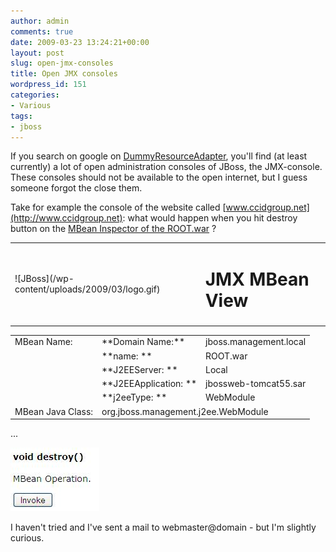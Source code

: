```yaml
---
author: admin
comments: true
date: 2009-03-23 13:24:21+00:00
layout: post
slug: open-jmx-consoles
title: Open JMX consoles
wordpress_id: 151
categories:
- Various
tags:
- jboss
---
```


If you search on google on [DummyResourceAdapter](http://www.google.nl/search?q=DummyResourceAdapter), you'll find (at least currently) a lot of open administration consoles of JBoss, the JMX-console. These consoles should not be available to the open internet, but I guess someone forgot the close them.

Take for example the console of the website called [www.ccidgroup.net](http://www.ccidgroup.net): what would happen when you hit destroy button on the [MBean Inspector of the ROOT.war](http://www.ccidgroup.net/jmx-console/HtmlAdaptor?action=inspectMBean&name=jboss.management.local%3AJ2EEApplication%3Djbossweb-tomcat55.sar%2CJ2EEServer%3DLocal%2Cj2eeType%3DWebModule%2Cname%3DROOT.war) ?
<table border="0" >
<tbody >
<tr >

<td >![JBoss](/wp-content/uploads/2009/03/logo.gif)
</td>

<td valign="middle" >


# JMX MBean View



</td>
</tr>
</tbody></table>
<table border="0" >
<tbody >
<tr >

<td >MBean Name:
</td>

<td >**Domain Name:**
</td>

<td >jboss.management.local
</td>
</tr>
<tr >

<td >
</td>

<td >**name: **
</td>

<td >ROOT.war
</td>
</tr>
<tr >

<td >
</td>

<td >**J2EEServer: **
</td>

<td >Local
</td>
</tr>
<tr >

<td >
</td>

<td >**J2EEApplication: **
</td>

<td >jbossweb-tomcat55.sar
</td>
</tr>
<tr >

<td >
</td>

<td >**j2eeType: **
</td>

<td >WebModule
</td>
</tr>
<tr >

<td >MBean Java Class:
</td>

<td colspan="3" >org.jboss.management.j2ee.WebModule
</td>
</tr>
</tbody></table>
...

![destroy](/wp-content/uploads/2009/03/destroy.jpg)

I haven't tried and I've sent a mail to webmaster@domain - but I'm slightly curious.
